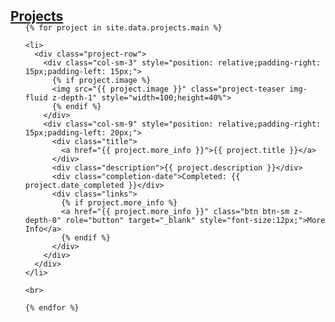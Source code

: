 <h2 id="projects" style="margin: 2px 0px -15px;">
  <a href="projects_page.html">Projects</a>
</h2>

<div class="projects">
  <ol class="project-list">

    {% for project in site.data.projects.main %}

    <li>
      <div class="project-row">
        <div class="col-sm-3" style="position: relative;padding-right: 15px;padding-left: 15px;">
          {% if project.image %} 
          <img src="{{ project.image }}" class="project-teaser img-fluid z-depth-1" style="width=100;height=40%">
          {% endif %}
        </div>
        <div class="col-sm-9" style="position: relative;padding-right: 15px;padding-left: 20px;">
          <div class="title">
            <a href="{{ project.more_info }}">{{ project.title }}</a>
          </div>
          <div class="description">{{ project.description }}</div>
          <div class="completion-date">Completed: {{ project.date_completed }}</div>
          <div class="links">
            {% if project.more_info %} 
            <a href="{{ project.more_info }}" class="btn btn-sm z-depth-0" role="button" target="_blank" style="font-size:12px;">More Info</a>
            {% endif %}
          </div>
        </div>
      </div>
    </li>

    <br>

    {% endfor %}

  </ol>
</div>
